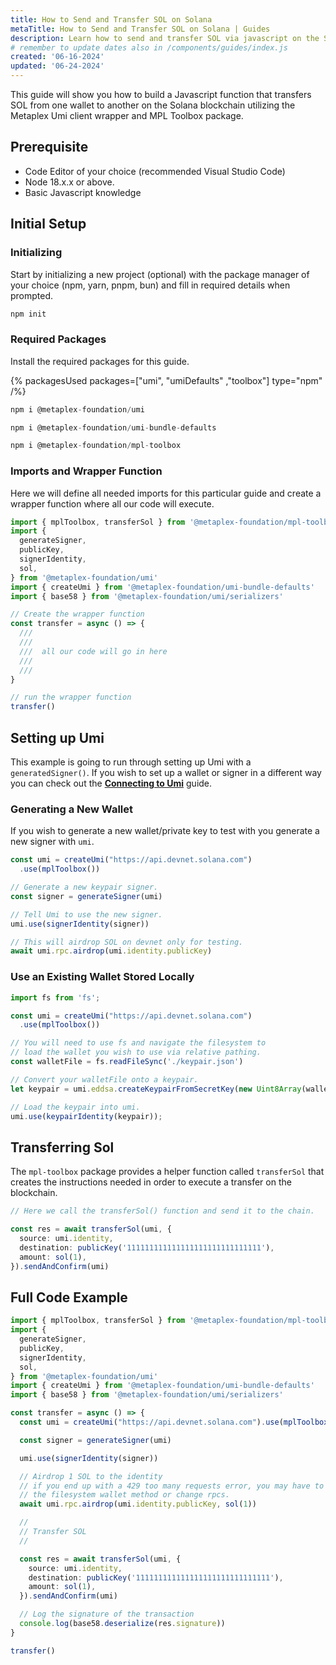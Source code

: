 ```yaml
---
title: How to Send and Transfer SOL on Solana
metaTitle: How to Send and Transfer SOL on Solana | Guides
description: Learn how to send and transfer SOL via javascript on the Solana blockchain.
# remember to update dates also in /components/guides/index.js
created: '06-16-2024'
updated: '06-24-2024'
---
```


This guide will show you how to build a Javascript function that transfers SOL from one wallet to another on the Solana blockchain utilizing the Metaplex Umi client wrapper and MPL Toolbox package.

## Prerequisite

- Code Editor of your choice (recommended Visual Studio Code)
- Node 18.x.x or above.
- Basic Javascript knowledge

## Initial Setup

### Initializing

Start by initializing a new project (optional) with the package manager of your choice (npm, yarn, pnpm, bun) and fill in required details when prompted.

```js
npm init
```

### Required Packages

Install the required packages for this guide.

{% packagesUsed packages=["umi", "umiDefaults" ,"toolbox"] type="npm" /%}

```js
npm i @metaplex-foundation/umi
```

```js
npm i @metaplex-foundation/umi-bundle-defaults
```

```js
npm i @metaplex-foundation/mpl-toolbox
```

### Imports and Wrapper Function

Here we will define all needed imports for this particular guide and create a wrapper function where all our code will execute.

```ts
import { mplToolbox, transferSol } from '@metaplex-foundation/mpl-toolbox'
import {
  generateSigner,
  publicKey,
  signerIdentity,
  sol,
} from '@metaplex-foundation/umi'
import { createUmi } from '@metaplex-foundation/umi-bundle-defaults'
import { base58 } from '@metaplex-foundation/umi/serializers'

// Create the wrapper function
const transfer = async () => {
  ///
  ///
  ///  all our code will go in here
  ///
  ///
}

// run the wrapper function
transfer()
```

## Setting up Umi

This example is going to run through setting up Umi with a `generatedSigner()`. If you wish to set up a wallet or signer in a different way you can check out the [**Connecting to Umi**](/umi/connecting-to-umi) guide.

### Generating a New Wallet

If you wish to generate a new wallet/private key to test with you generate a new signer with `umi`.

```ts
const umi = createUmi("https://api.devnet.solana.com")
  .use(mplToolbox())

// Generate a new keypair signer.
const signer = generateSigner(umi)

// Tell Umi to use the new signer.
umi.use(signerIdentity(signer))

// This will airdrop SOL on devnet only for testing.
await umi.rpc.airdrop(umi.identity.publicKey)
```

### Use an Existing Wallet Stored Locally

```ts
import fs from 'fs';

const umi = createUmi("https://api.devnet.solana.com")
  .use(mplToolbox())

// You will need to use fs and navigate the filesystem to
// load the wallet you wish to use via relative pathing.
const walletFile = fs.readFileSync('./keypair.json')

// Convert your walletFile onto a keypair.
let keypair = umi.eddsa.createKeypairFromSecretKey(new Uint8Array(walletFile));

// Load the keypair into umi.
umi.use(keypairIdentity(keypair));
```

## Transferring Sol

The `mpl-toolbox` package provides a helper function called `transferSol` that creates the instructions needed in order to execute a transfer on the blockchain.

```ts
// Here we call the transferSol() function and send it to the chain.

const res = await transferSol(umi, {
  source: umi.identity,
  destination: publicKey('111111111111111111111111111111'),
  amount: sol(1),
}).sendAndConfirm(umi)
```

## Full Code Example

```ts
import { mplToolbox, transferSol } from '@metaplex-foundation/mpl-toolbox'
import {
  generateSigner,
  publicKey,
  signerIdentity,
  sol,
} from '@metaplex-foundation/umi'
import { createUmi } from '@metaplex-foundation/umi-bundle-defaults'
import { base58 } from '@metaplex-foundation/umi/serializers'

const transfer = async () => {
  const umi = createUmi("https://api.devnet.solana.com").use(mplToolbox())

  const signer = generateSigner(umi)

  umi.use(signerIdentity(signer))

  // Airdrop 1 SOL to the identity
  // if you end up with a 429 too many requests error, you may have to use
  // the filesystem wallet method or change rpcs.
  await umi.rpc.airdrop(umi.identity.publicKey, sol(1))

  //
  // Transfer SOL
  //

  const res = await transferSol(umi, {
    source: umi.identity,
    destination: publicKey('111111111111111111111111111111'),
    amount: sol(1),
  }).sendAndConfirm(umi)

  // Log the signature of the transaction
  console.log(base58.deserialize(res.signature))
}

transfer()
```
